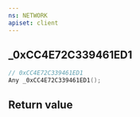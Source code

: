 ```yaml
---
ns: NETWORK
apiset: client
---
```

## _0xCC4E72C339461ED1

```c
// 0xCC4E72C339461ED1
Any _0xCC4E72C339461ED1();
```



## Return value

